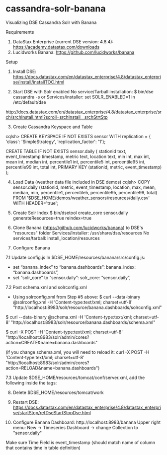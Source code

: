 # cassandra-solr-banana
Visualizing DSE Cassandra Solr with Banana


Requirements
1. DataStax Enterprise (current DSE version: 4.8.4):  https://academy.datastax.com/downloads
2. Lucidworks Banana:  https://github.com/lucidworks/banana



Setup
1. Install DSE:  https://docs.datastax.com/en/datastax_enterprise/4.8/datastax_enterprise/install/installTOC.html


2. Start DSE with Solr enabled
No service/Tarball installation:  $ bin/dse cassandra -s
or
Services/installer: set SOLR_ENABLED=1 in /etc/default/dse

http://docs.datastax.com/en/datastax_enterprise/4.8/datastax_enterprise/srch/srchInstall.html?scroll=srchInstall__srchStrtStp


3. Create Cassandra Keyspace and Table 

cqlsh> 
 CREATE KEYSPACE IF NOT EXISTS sensor WITH replication = { 'class': 'SimpleStrategy', 'replication_factor': '1'};

 CREATE TABLE IF NOT EXISTS sensor.daily (
 	stationid text,
	event_timestamp timestamp,
	metric text,
	location text,
	min int,
	max int,
	mean int,
	median int,
	percentile1 int,
	percentile5 int,
	percentile95 int,
	percentile99 int,
	total int,
	PRIMARY KEY (stationid, metric, event_timestamp)
);


4. Load Data (weather data file included in DSE demos)
cqlsh> COPY sensor.daily (stationid, metric, event_timestamp, location, max, mean, median, min, percentile1, percentile5, percentile95, percentile99, total) FROM '$DSE_HOME/demos/weather_sensors/resources/daily.csv' WITH HEADER='true';


5. Create Solr Index
$ bin/dsetool create_core sensor.daily generateResources=true reindex=true


6. Clone Banana (https://github.com/lucidworks/banana) to DSE's "resources" folder
Services/Installer:  /usr/share/dse/resources
No services/tarball: install_location/resources


7. Configure Banana

7.1 Update config.js
In $DSE_HOME/resources/banana/src/config.js:
- set “banana_index” to “banana.dashboards”: banana_index: “banana.dashboards”,
- set “solr_core” to “sensor.daily”: solr_core: “sensor.daily”,

7.2 Post schema.xml and solrconfig.xml

- Using solrconfig.xml from Step #5 above:
$ curl --data-binary @solrconfig.xml -H 'Content-type:text/xml; charset=utf-8' "http://localhost:8983/solr/resource/banana.dashboards/solrconfig.xml"

$ curl --data-binary @schema.xml -H 'Content-type:text/xml; charset=utf-8' "http://localhost:8983/solr/resource/banana.dashboards/schema.xml"

$ curl -X POST -H 'Content-type:text/xml; charset=utf-8' "http://localhost:8983/solr/admin/cores?action=CREATE&name=banana.dashboards"

(if you change schema.xml, you will need to reload it: curl -X POST -H 'Content-type:text/xml; charset=utf-8' "http://localhost:8983/solr/admin/cores?action=RELOAD&name=banana.dashboards")

7.3 Update $DSE_HOME/resources/tomcat/conf/server.xml, add the following inside the <Host> tags:

<Context docBase="../../banana/src" path="/banana" />


8. Delete $DSE_HOME/resources/tomcat/work


9. Restart DSE:  https://docs.datastax.com/en/datastax_enterprise/4.8/datastax_enterprise/startStop/refDseStartStopDse.html


10. Configure Banana Dashboard:  http://localhost:8983/banana
Upper right menu: New -> Timeseries Dashboard -> change Collection to "sensor.daily" 

Make sure Time Field is event_timestamp (should match name of column that contains time in table definition)







 
